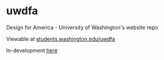 # uwdfa
Design for America - University of Washington's website repo

Viewable at <a href="students.washington.edu/uwdfa">students.washington.edu/uwdfa</a>

In-development <a href="staff.washington.edu/pmao/dfa/index2.html">here</a>
